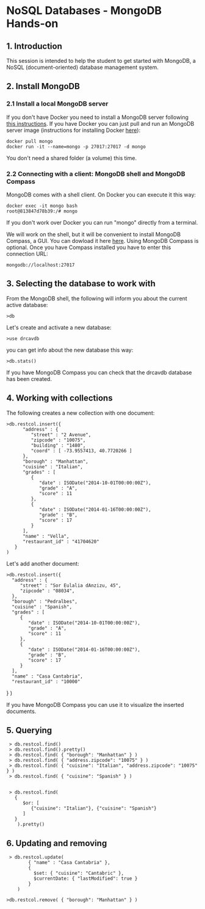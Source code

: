 # NoSQL Databases - MongoDB Hands-on

## 1.	Introduction

This session is intended to help the student to get started with MongoDB, a NoSQL (document-oriented) database management system.

## 2.	Install MongoDB

### 2.1 Install a local MongoDB server

If you don't have Docker you need to install a MongoDB server following [this instructions](https://docs.mongodb.com/manual/installation/). If you have Docker you can just pull and run an MongoDB server image (instructions for installing Docker [here](../docker.md)):

	docker pull mongo
	docker run -it --name=mongo -p 27017:27017 -d mongo

You don't need a shared folder (a volume) this time. 

### 2.2 Connecting with a client: MongoDB shell and MongoDB Compass

MongoDB comes with a shell client. On Docker you can execute it this way:

	docker exec -it mongo bash
	root@813847d78b39:/# mongo

If you don't work over Docker you can run "mongo" directly from a terminal.

We will work on the shell, but it will be convenient to install MongoDB Compass, a GUI. You can dowload it here [here](https://www.mongodb.com/download-center/compass). Using MongoDB Compass is optional. Once you have Compass installed you have to enter this connection URL:
	
	mongodb://localhost:27017

## 3. Selecting the database to work with

From the MongoDB shell, the following will inform you about the current active database:

	>db

Let's create and activate a new database:

 	>use drcavdb

you can get info about the new database this way:

	>db.stats()

If you have MongoDB Compass you can check that the drcavdb database has been created.

## 4. Working with collections

The following creates a new collection with one document:

	>db.restcol.insert({
	      "address" : {
	         "street" : "2 Avenue",
	         "zipcode" : "10075",
	         "building" : "1480",
	         "coord" : [ -73.9557413, 40.7720266 ]
	      },
	      "borough" : "Manhattan",
	      "cuisine" : "Italian",
	      "grades" : [
	         {
	            "date" : ISODate("2014-10-01T00:00:00Z"),
	            "grade" : "A",
	            "score" : 11
	         },
	         {
	            "date" : ISODate("2014-01-16T00:00:00Z"),
	            "grade" : "B",
	            "score" : 17
	         }
	      ],
	      "name" : "Vella",
	      "restaurant_id" : "41704620"
	   }
	)

Let's add another document:

    >db.restcol.insert({
      "address" : {
         "street" : "Sor Eulalia dAnzizu, 45",
         "zipcode" : "08034",
      },
      "borough" : "Pedralbes",
      "cuisine" : "Spanish",
      "grades" : [
         {
            "date" : ISODate("2014-10-01T00:00:00Z"),
            "grade" : "A",
            "score" : 11
         },
         {
            "date" : ISODate("2014-01-16T00:00:00Z"),
            "grade" : "B",
            "score" : 17
         }
      ],
      "name" : "Casa Cantabria",
      "restaurant_id" : "10000"
   }
)

If you have MongoDB Compass you can use it to visualize the inserted documents.

## 5. Querying

     > db.restcol.find()
     > db.restcol.find().pretty()
     > db.restcol.find( { "borough": "Manhattan" } )
     > db.restcol.find( { "address.zipcode": "10075" } )
     > db.restcol.find( { "cuisine": "Italian", "address.zipcode": "10075" } )
     > db.restcol.find( { "cuisine": "Spanish" } )


     > db.restcol.find(
	   {
	      $or: [
	         {"cuisine": "Italian"}, {"cuisine": "Spanish"}
	      ]
	   }
		).pretty()

## 6. Updating and removing

     > db.restcol.update(
		    { "name" : "Casa Cantabria" },
		    {
		      $set: { "cuisine": "Cantabric" },
		      $currentDate: { "lastModified": true }
		    }
		)
    
    >db.restcol.remove( { "borough": "Manhattan" } )


